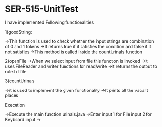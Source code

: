 # SER-515-UnitTest

I have implemented Following functionalities

1)goodString:

->This function is used to check whether the input strings are combination of 0 and 1 tokens
->It returns true if it satisfies the condition and false if it not satisfies
->This method is called inside the countUrinals function

2)openFile
->When we select input from file this function is invoked
->It uses FileReader and writer functions for read/write 
->It returns the output to rule.txt file 

3)countUrinals

->it is used to implement the given functionality
->It prints all the vacant places

Execution

->Execute the main function urinals.java
->Enter input 1 for File input 2 for Keyboard input
->
  
